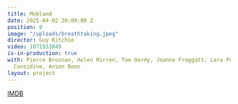 ```yaml
---
title: Mobland
date: 2025-04-02 20:09:00 Z
position: 0
image: "/uploads/breathtaking.jpeg"
director: Guy Ritchie
video: 1071933849
is-in-production: true
with: Pierce Brosnan, Helen Mirren, Tom Hardy, Joanne Froggatt, Lara Pulver, Paddy
  Considine, Anson Boon
layout: project
---
```


[IMDB](https://www.imdb.com/title/tt31510819/)